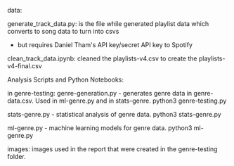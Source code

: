 
data: 

generate_track_data.py: is the file while generated playlist data which converts to song data to turn into csvs
- but requires Daniel Tham's API key/secret API key to Spotify 

clean_track_data.ipynb: cleaned the playlists-v4.csv to create the playlists-v4-final.csv


Analysis Scripts and Python Notebooks:

in genre-testing: 
genre-generation.py - generates genre data in genre-data.csv. Used in ml-genre.py and in stats-genre.
python3 genre-testing.py

stats-genre.py - statistical analysis of genre data.
python3 stats-genre.py

ml-genre.py - machine learning models for genre data.
python3 ml-genre.py


images: 
images used in the report that were created in the genre-testing folder. 